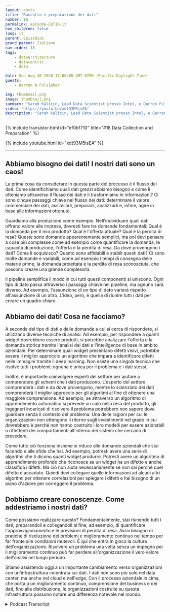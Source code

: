 ```yaml
---
layout: posts
title: "Raccolta e preparazione dei dati"
number: 18
permalink: episode-EDT18-it
has_children: false
lang: it
parent: Episódios
grand_parent: Italiano
nav_order: 18
tags:
    - dataarchitecture
    - datacentric
    - data

date: Sun Aug 30 2020 17:00:00 GMT-0700 (Pacific Daylight Time)
guests:
    - Darren W Pulsipher

img: thumbnail.png
image: thumbnail.png
summary: "Sarah Kalicin, Lead Data Scientist presso Intel, e Darren Pulsipher, Chief Solution Architect, Pubblico Settore presso Intel, parlano del processo e dei vantaggi della raccolta e preparazione dei dati nel diventare un'organizzazione centrata sui dati. Questo è il secondo passo nel percorso verso il diventare un'organizzazione centrata sui dati."
video: "https://youtu.be/xdt93M5isEA"
description: "Sarah Kalicin, Lead Data Scientist presso Intel, e Darren Pulsipher, Chief Solution Architect, Pubblico Settore presso Intel, parlano del processo e dei vantaggi della raccolta e preparazione dei dati nel diventare un'organizzazione centrata sui dati. Questo è il secondo passo nel percorso verso il diventare un'organizzazione centrata sui dati."
---
```


<div>
{% include transistor.html id="ef0bf710" title="#18 Data Collection and Preparation" %}

{% include youtube.html id="xdt93M5isEA" %}
</div>

---

## Abbiamo bisogno dei dati! I nostri dati sono un caos!

La prima cosa da considerare in questa parte del processo è il flusso dei dati. Come identifichiamo quali dati grezzi abbiamo bisogno e come li otteniamo attraverso il flusso dei dati e li trasformiamo in informazioni? Ci sono cinque passaggi chiave nel flusso dei dati: determinare il valore commerciale dei dati, assimilarli, prepararli, analizzarli e, infine, agire in base alle informazioni ottenute.

Guardiamo alla produzione come esempio. Nell'individuare quali dati offrano valore alle imprese, dovresti fare tre domande fondamentali: Qual è la domanda per il mio prodotto? Qual è l'offerta attuale? Qual è la perdita di resa? Queste sono domande apparentemente semplici, ma poi devi pensare a cose più complesse come ad esempio come quantificare la domanda, le capacità di produzione, l'offerta e la perdita di resa. Da dove provengono i dati? Come li acquisisco? Quanto sono affidabili e stabili questi dati? Ci sono molte domande e variabili, come ad esempio i tempi di consegna delle materie prime, la domanda proiettata e la perdita di resa sconosciuta, che possono creare una grande complessità.

Il pipeline semplifica il modo in cui tutti questi componenti si uniscono. Ogni tipo di dato passa attraverso i passaggi chiave nel pipeline, ma ognuno sarà diverso. Ad esempio, l'assunzione di un tipo di dato varierà rispetto all'assunzione di un altro. L'idea, però, è quella di riunire tutti i dati per creare un quadro chiaro.

## Abbiamo dei dati! Cosa ne facciamo?

A seconda del tipo di dati e delle domande a cui si cerca di rispondere, si utilizzano diverse tecniche di analisi. Ad esempio, per rispondere a quanti widget dovrebbero essere prodotti, si potrebbe analizzare l'offerta e la domanda storica tramite l'analisi dei dati e l'intelligence di base in ambito aziendale. Per determinare quali widget presentano difetti visivi, potrebbe essere il miglior approccio un algoritmo che impara a identificare difetti nelle immagini tramite il deep learning. Non esiste una singola tecnica che risolve tutti i problemi; ognuna è unica per il problema e i dati stessi.

Inoltre, è importante coinvolgere esperti del settore per aiutare a comprendere gli schemi che i dati producono. L'esperto del settore comprenderà i dati e da dove provengono, mentre lo scienziato dei dati comprenderà il miglior approccio per gli algoritmi al fine di ottenere una maggiore comprensione. Ad esempio, se attraverso un algoritmo di apprendimento automatico si prevede un calo nella resa del prodotto, gli ingegneri incaricati di risolvere il problema potrebbero non sapere dove guardare senza il contesto del problema. Una delle ragioni per cui le organizzazioni non ottengono il ritorno sugli investimenti nel grado in cui dovrebbero è perché non hanno costruito i loro modelli per essere azionabili o riflettenti dei comportamenti all'interno dei sistemi che cercano di prevedere.

Come tutto ciò funziona insieme si riduce alle domande aziendali che stai facendo e alle sfide che hai. Ad esempio, potresti avere una serie di algoritmi che ti dicono quanti widget produrre. Potresti avere un algoritmo di apprendimento profondo che riconosce se un widget ha un difetto e anche classifica i difetti. Ma ciò non aiuta necessariamente se non sai perché quel difetto è accaduto. Quindi devi collegare quelle informazioni ad alcuni altri algoritmi per ottenere correlazioni per spiegare i difetti e hai bisogno di un piano d'azione per correggere il problema.

## Dobbiamo creare conoscenze. Come addestriamo i nostri dati?

Come possiamo realizzare questo? Fondamentalmente, stai riunendo tutti i dati, preparandoli e collegandoli al fine, ad esempio, di quantificare l'approvvigionamento e le previsioni di perdita di resa. Avrai bisogno di pratiche di risoluzione dei problemi e miglioramento continuo nel tempo per far fronte alle condizioni mutevoli. È qui che entra in gioco la cultura dell'organizzazione. Risolvere un problema una volta senza un impegno per il miglioramento continuo può far perdere all'organizzazione il vero valore dell'analisi nel lungo periodo.

Stiamo assistendo oggi a un importante cambiamento verso organizzazioni con un'infrastruttura incentrata sui dati. I dati non sono più solo nel data center, ma anche nel cloud e nell'edge. Con il processo aziendale in cima, che porta a un miglioramento continuo, comprensione del business e dei dati, fino alla distribuzione, le organizzazioni costruite su questa infrastruttura possono notare una differenza notevole nel mondo.



<details>
<summary> Podcast Transcript </summary>

<p></p>

</details>
